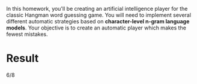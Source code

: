 In this homework, you'll be creating an artificial intelligence player for the classic Hangman word guessing game. You will need to implement several different automatic strategies based on <strong>character-level n-gram language models</strong>. Your objective is to create an automatic player which makes the fewest mistakes.

# Result
6/8
